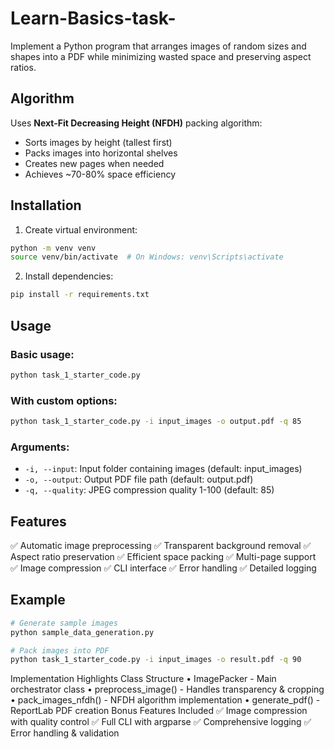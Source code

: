 # Learn-Basics-task-
Implement a Python program that arranges images of random sizes and shapes into a PDF while minimizing wasted space and preserving aspect ratios.

## Algorithm
Uses **Next-Fit Decreasing Height (NFDH)** packing algorithm:
- Sorts images by height (tallest first)
- Packs images into horizontal shelves
- Creates new pages when needed
- Achieves ~70-80% space efficiency

## Installation

1. Create virtual environment:
```bash
python -m venv venv
source venv/bin/activate  # On Windows: venv\Scripts\activate
```

2. Install dependencies:
```bash
pip install -r requirements.txt
```

## Usage

### Basic usage:
```bash
python task_1_starter_code.py
```

### With custom options:
```bash
python task_1_starter_code.py -i input_images -o output.pdf -q 85
```

### Arguments:
- `-i, --input`: Input folder containing images (default: input_images)
- `-o, --output`: Output PDF file path (default: output.pdf)
- `-q, --quality`: JPEG compression quality 1-100 (default: 85)

## Features
✅ Automatic image preprocessing
✅ Transparent background removal
✅ Aspect ratio preservation
✅ Efficient space packing
✅ Multi-page support
✅ Image compression
✅ CLI interface
✅ Error handling
✅ Detailed logging

## Example
```bash
# Generate sample images
python sample_data_generation.py

# Pack images into PDF
python task_1_starter_code.py -i input_images -o result.pdf -q 90
```
Implementation Highlights
Class Structure
• ImagePacker - Main orchestrator class
• preprocess_image() - Handles transparency & cropping
• pack_images_nfdh() - NFDH algorithm implementation
• generate_pdf() - ReportLab PDF creation
Bonus Features Included
✅ Image compression with quality control
✅ Full CLI with argparse
✅ Comprehensive logging
✅ Error handling & validation
